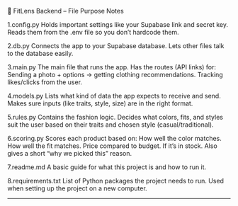 📂 FitLens Backend – File Purpose Notes

1.config.py
Holds important settings like your Supabase link and secret key.
Reads them from the .env file so you don’t hardcode them.

2.db.py
Connects the app to your Supabase database.
Lets other files talk to the database easily.

3.main.py
The main file that runs the app.
Has the routes (API links) for:
Sending a photo + options → getting clothing recommendations.
Tracking likes/clicks from the user.

4.models.py
Lists what kind of data the app expects to receive and send.
Makes sure inputs (like traits, style, size) are in the right format.

5.rules.py
Contains the fashion logic.
Decides what colors, fits, and styles suit the user based on their traits and chosen style (casual/traditional).

6.scoring.py
Scores each product based on:
How well the color matches.
How well the fit matches.
Price compared to budget.
If it’s in stock.
Also gives a short “why we picked this” reason.

7.readme.md
A basic guide for what this project is and how to run it.

8.requirements.txt
List of Python packages the project needs to run.
Used when setting up the project on a new computer.

---
